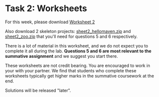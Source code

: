 # Task 2: Worksheets

For this week, please
download [Worksheet 2](https://www.ole.bris.ac.uk/bbcswebdav/courses/COMS10017_2023_TB-2/content/oo/pdfs/sheet2_problems.pdf)

Also download 2 skeleton projects: [sheet2_hellomaven.zip](https://www.ole.bris.ac.uk/bbcswebdav/courses/COMS10017_2023_TB-2/content/oo/pdfs/sheet2_hellomaven.zip) and [sheet2_zoo.zip](https://www.ole.bris.ac.uk/bbcswebdav/courses/COMS10017_2023_TB-2/content/oo/pdfs/sheet2_zoo.zip) that you'll need for questions 5 and 6 respectively.

There is a lot of material in this worksheet, and we do not expect you to complete it all during the lab. **Questions 5 and 6 are most relevant to the summative assignment** and we suggest you start there.

These worksheets are not credit bearing. You are encouraged to work in your with your partner. We find that students who complete these worksheets typically get higher marks in the summative coursework at the end.

Solutions will be released "later". 
